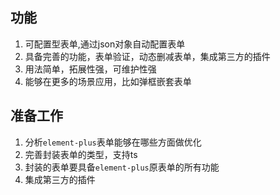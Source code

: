 ## 功能
1. 可配置型表单,通过json对象自动配置表单 
2. 具备完善的功能，表单验证，动态删减表单，集成第三方的插件
3. 用法简单，拓展性强，可维护性强
4. 能够在更多的场景应用，比如弹框嵌套表单

## 准备工作
1. 分析`element-plus`表单能够在哪些方面做优化
2. 完善封装表单的类型，支持ts
3. 封装的表单要具备`element-plus`原表单的所有功能
4. 集成第三方的插件
